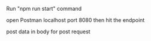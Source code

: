 Run "npm run start" command

open Postman localhost port 8080 then hit the endpoint 

post data in body for post request